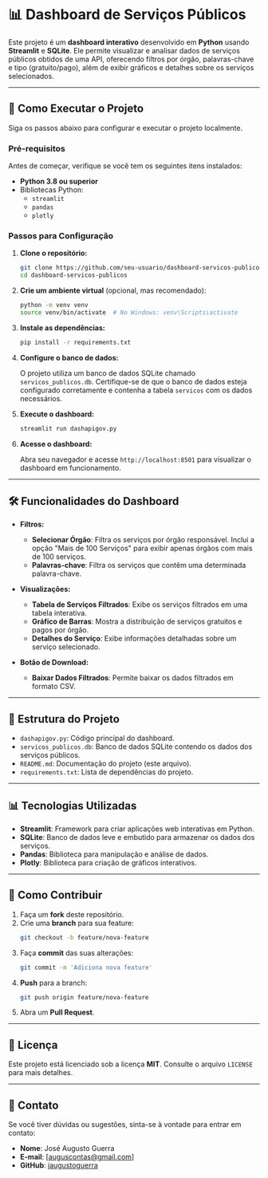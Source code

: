 
# 📊 Dashboard de Serviços Públicos

Este projeto é um **dashboard interativo** desenvolvido em **Python** usando **Streamlit** e **SQLite**. Ele permite visualizar e analisar dados de serviços públicos obtidos de uma API, oferecendo filtros por órgão, palavras-chave e tipo (gratuito/pago), além de exibir gráficos e detalhes sobre os serviços selecionados.

---

## 🚀 Como Executar o Projeto

Siga os passos abaixo para configurar e executar o projeto localmente.

### Pré-requisitos

Antes de começar, verifique se você tem os seguintes itens instalados:

- **Python 3.8 ou superior**
- Bibliotecas Python:
  - `streamlit`
  - `pandas`
  - `plotly`
 

### Passos para Configuração

1. **Clone o repositório:**

   ```bash
   git clone https://github.com/seu-usuario/dashboard-servicos-publicos.git
   cd dashboard-servicos-publicos
   ```

2. **Crie um ambiente virtual** (opcional, mas recomendado):

   ```bash
   python -m venv venv
   source venv/bin/activate  # No Windows: venv\Scripts\activate
   ```

3. **Instale as dependências:**

   ```bash
   pip install -r requirements.txt
   ```

4. **Configure o banco de dados:**

   O projeto utiliza um banco de dados SQLite chamado `servicos_publicos.db`. Certifique-se de que o banco de dados esteja configurado corretamente e contenha a tabela `servicos` com os dados necessários.

5. **Execute o dashboard:**

   ```bash
   streamlit run dashapigov.py
   ```

6. **Acesse o dashboard:**

   Abra seu navegador e acesse `http://localhost:8501` para visualizar o dashboard em funcionamento.

---

## 🛠️ Funcionalidades do Dashboard

- **Filtros:**
  - **Selecionar Órgão**: Filtra os serviços por órgão responsável. Inclui a opção "Mais de 100 Serviços" para exibir apenas órgãos com mais de 100 serviços.
  - **Palavras-chave**: Filtra os serviços que contêm uma determinada palavra-chave.

- **Visualizações:**
  - **Tabela de Serviços Filtrados**: Exibe os serviços filtrados em uma tabela interativa.
  - **Gráfico de Barras**: Mostra a distribuição de serviços gratuitos e pagos por órgão.
  - **Detalhes do Serviço**: Exibe informações detalhadas sobre um serviço selecionado.

- **Botão de Download:**
  - **Baixar Dados Filtrados**: Permite baixar os dados filtrados em formato CSV.

---

## 🧩 Estrutura do Projeto

- `dashapigov.py`: Código principal do dashboard.
- `servicos_publicos.db`: Banco de dados SQLite contendo os dados dos serviços públicos.
- `README.md`: Documentação do projeto (este arquivo).
- `requirements.txt`: Lista de dependências do projeto.

---

## 📊 Tecnologias Utilizadas

- **Streamlit**: Framework para criar aplicações web interativas em Python.
- **SQLite**: Banco de dados leve e embutido para armazenar os dados dos serviços.
- **Pandas**: Biblioteca para manipulação e análise de dados.
- **Plotly**: Biblioteca para criação de gráficos interativos.

---

## 📝 Como Contribuir

1. Faça um **fork** deste repositório.
2. Crie uma **branch** para sua feature:
   ```bash
   git checkout -b feature/nova-feature
   ```
3. Faça **commit** das suas alterações:
   ```bash
   git commit -m 'Adiciona nova feature'
   ```
4. **Push** para a branch:
   ```bash
   git push origin feature/nova-feature
   ```
5. Abra um **Pull Request**.

---

## 📄 Licença

Este projeto está licenciado sob a licença **MIT**. Consulte o arquivo `LICENSE` para mais detalhes.

---

## 🤝 Contato

Se você tiver dúvidas ou sugestões, sinta-se à vontade para entrar em contato:

- **Nome**: José Augusto Guerra
- **E-mail**: [auguscontas@gmail.com]
- **GitHub**: [jaugustoguerra](https://github.com/jaugustoguerra)
